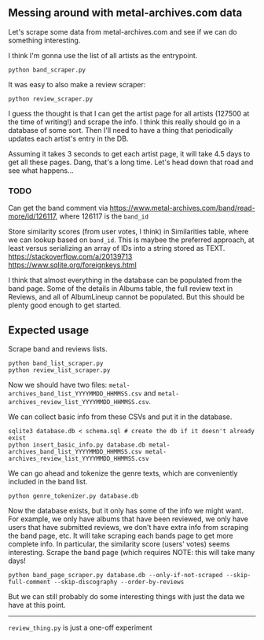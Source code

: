 ## Messing around with metal-archives.com data
Let's scrape some data from metal-archives.com and see if we can do something interesting.

I think I'm gonna use the list of all artists as the entrypoint.
```
python band_scraper.py
```

It was easy to also make a review scraper:
```
python review_scraper.py
```

I guess the thought is that I can get the artist page for all artists (127500 at the time of writing!) and scrape the info.
I think this really should go in a database of some sort.
Then I'll need to have a thing that periodically updates each artist's entry in the DB.

Assuming it takes 3 seconds to get each artist page, it will take 4.5 days to get all these pages.
Dang, that's a long time.
Let's head down that road and see what happens...


### TODO
Can get the band comment via https://www.metal-archives.com/band/read-more/id/126117, where 126117 is the `band_id`

Store similarity scores (from user votes, I think) in Similarities table, where we can lookup based on `band_id`.
This is maybee the preferred approach, at least versus serializing an array of IDs into a string stored as TEXT.
https://stackoverflow.com/a/20139713
https://www.sqlite.org/foreignkeys.html


I think that almost everything in the database can be populated from the band page.
Some of the details in Albums table, the full review text in Reviews, and all of AlbumLineup cannot be populated.
But this should be plenty good enough to get started.



## Expected usage
Scrape band and reviews lists.
```
python band_list_scraper.py
python review_list_scraper.py
```
Now we should have two files: `metal-archives_band_list_YYYYMMDD_HHMMSS.csv` and `metal-archives_review_list_YYYYMMDD_HHMMSS.csv`.

We can collect basic info from these CSVs and put it in the database.
```
sqlite3 database.db < schema.sql # create the db if it doesn't already exist
python insert_basic_info.py database.db metal-archives_band_list_YYYYMMDD_HHMMSS.csv metal-archives_review_list_YYYYMMDD_HHMMSS.csv
```

We can go ahead and tokenize the genre texts, which are conveniently included in the band list.
```
python genre_tokenizer.py database.db
```

Now the database exists, but it only has some of the info we might want.
For example, we only have albums that have been reviewed, we only have users
that have submitted reviews, we don't have extra info from scraping the band page, etc.
It will take scraping each bands page to get more complete info.
In particular, the similarity score (users' votes) seems interesting.
Scrape the band page (which requires 
NOTE: this will take many days!
```
python band_page_scraper.py database.db --only-if-not-scraped --skip-full-comment --skip-discography --order-by-reviews
```

But we can still probably do some interesting things with just the data we have at this point.


---

`review_thing.py` is just a one-off experiment
